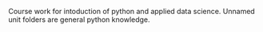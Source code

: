 Course work for intoduction of python and applied data science. Unnamed unit folders are general python knowledge.
